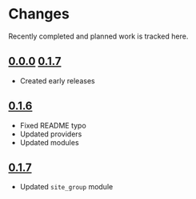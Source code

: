 # Changes
Recently completed and planned work is tracked here.

## [0.0.0](.) [0.1.7](.)
- Created early releases

## [0.1.6](.)
- Fixed README typo
- Updated providers
- Updated modules

## [0.1.7](.)
- Updated `site_group` module
